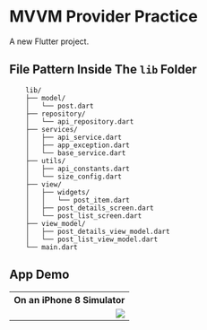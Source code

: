 # MVVM Provider Practice

A new Flutter project.

## File Pattern Inside The `lib` Folder

```
    lib/
    ├── model/
    │   └── post.dart
    ├── repository/
    │   └── api_repository.dart
    ├── services/
    │   ├── api_service.dart
    │   ├── app_exception.dart
    │   └── base_service.dart
    ├── utils/
    │   ├── api_constants.dart
    │   └── size_config.dart
    ├── view/
    │   ├── widgets/
    │   │   └── post_item.dart
    │   ├── post_details_screen.dart
    │   └── post_list_screen.dart
    ├── view_model/
    │   ├── post_details_view_model.dart
    │   └── post_list_view_model.dart
    └── main.dart
```

## App Demo

<table align="center" style="margin: 0px auto;">
  <tr>
    <th>On an iPhone 8 Simulator</th>
  </tr>
  <tr>
    <td align="center"><img align="right" src="screenshots/gif/app_demo.gif"></img></td>
  </tr>
</table>
